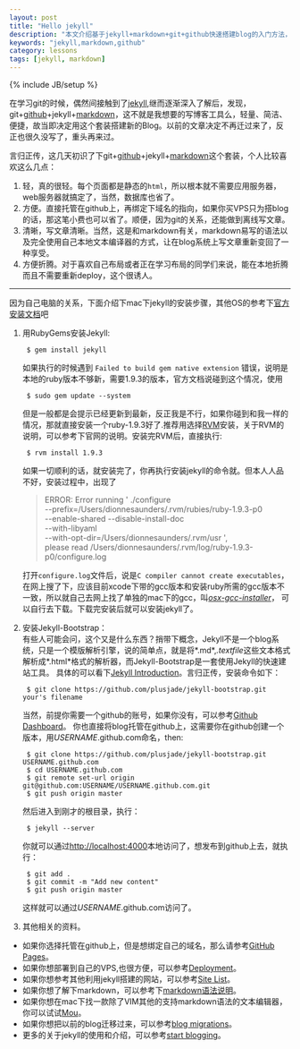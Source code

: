 ```yaml
---
layout: post
title: "Hello jekyll"
description: "本文介绍基于jekyll+markdown+git+github快速搭建blog的入门方法，以及自己对此的一些认识和相关资料的官方文档。"
keywords: "jekyll,markdown,github"
category: lessons
tags: [jekyll, markdown]
---
```

{% include JB/setup %}

在学习git的时候，偶然间接触到了[jekyll][1],继而逐渐深入了解后，发现，git+[github][2]+jekyll+[markdown][3]，这不就是我想要的写博客工具么，轻量、简洁、便捷，故当即决定用这个套装搭建新的Blog。以前的文章决定不再迁过来了，反正也很久没写了，重头再来过。  

言归正传，这几天初识了下git+[github][2]+jekyll+[markdown][3]这个套装，个人比较喜欢这么几点： 

1. 轻，真的很轻。每个页面都是静态的`html`，所以根本就不需要应用服务器，web服务器就搞定了，当然，数据库也省了。
2. 方便。直接托管在github上，再绑定下域名的指向，如果你买VPS只为搭blog的话，那这笔小费也可以省了。顺便，因为git的关系，还能做到离线写文章。
3. 清晰，写文章清晰。当然，这是和markdown有关，markdown易写的语法以及完全使用自己本地文本编译器的方式，让在blog系统上写文章重新变回了一种享受。
4. 方便折腾。对于喜欢自己布局或者正在学习布局的同学们来说，能在本地折腾而且不需要重新deploy，这个很诱人。
 
<!--break-->

---------  

因为自己电脑的关系，下面介绍下mac下jekyll的安装步骤，其他OS的参考下[官方安装文档][4]吧

1. 用RubyGems安装Jekyll:

		$ gem install jekyll
	如果执行的时候遇到  `Failed to build gem native extension` 错误，说明是本地的ruby版本不够新，需要1.9.3的版本，官方文档说碰到这个情况，使用
			
		$ sudo gem update --system
	但是一般都是会提示已经更新到最新，反正我是不行，如果你碰到和我一样的情况，那就直接安装一个ruby-1.9.3好了.推荐用选择[RVM][5]安装，关于RVM的说明，可以参考下官网的说明。安装完RVM后，直接执行:
		
		$ rvm install 1.9.3
	如果一切顺利的话，就安装完了，你再执行安装jekyll的命令就。但本人人品不好，安装过程中，出现了  

	>ERROR: Error running \' ./configure  
	>--prefix=/Users/dionnesaunders/.rvm/rubies/ruby-1.9.3-p0  
	>--enable-shared --disable-install-doc  
	>--with-libyaml   
	>--with-opt-dir=/Users/dionnesaunders/.rvm/usr \',  
	>please read /Users/dionnesaunders/.rvm/log/ruby-1.9.3-p0/configure.log

	打开`configure.log`文件后，说是`C compiler cannot create executables`，在网上搜了下，应该目前xcode下带的gcc版本和安装ruby所需的gcc版本不一致，所以就自己去网上找了单独的mac下的gcc，叫[*osx-gcc-installer*][6]，
	可以自行去下载。下载完安装后就可以安装jekyll了。  

2. 安装Jekyll-Bootstrap：  
有些人可能会问，这个又是什么东西？捎带下概念，Jekyll不是一个blog系统，只是一个模版解析引擎，说的简单点，就是将*.md*,*.textfile*这些文本格式解析成*.html*格式的解析器，而Jekyll-Bootstrap是一套使用Jekyll的快速建站工具。
具体的可以看下[Jekyll Introduction][7]。言归正传，安装命令如下：
	 
		$ git clone https://github.com/plusjade/jekyll-bootstrap.git  your's filename
	当然，前提你需要一个github的账号，如果你没有，可以参考[Github Dashboard][8]。
	你也直接将blog托管在github上，这需要你在github创建一个版本，用*USERNAME*.github.com命名，then:
		
		$ git clone https://github.com/plusjade/jekyll-bootstrap.git USERNAME.github.com
		$ cd USERNAME.github.com
		$ git remote set-url origin git@github.com:USERNAME/USERNAME.github.com.git
		$ git push origin master

	然后进入到刚才的根目录，执行：

		$ jekyll --server
	你就可以通过<http://localhost:4000>本地访问了，想发布到github上去，就执行：
	
		$ git add .
		$ git commit -m "Add new content"
		$ git push origin master
	这样就可以通过*USERNAME*.github.com访问了。

 3. 其他相关的资料。 
*   如果你选择托管在github上，但是想绑定自己的域名，那么请参考[GitHub Pages][9]。
*   如果你想部署到自己的VPS,也很方便，可以参考[Deployment][10]。
*   如果你想参考其他利用jekyll搭建的网站，可以参考[Site List][11]。
*   如果你想了解下markdown，可以参考下[markdown语法说明][12]。
*   如果你想在mac下找一款除了VIM其他的支持markdown语法的文本编辑器，你可以试试[Mou][13]。
*   如果你想把以前的blog迁移过来，可以参考[blog migrations][15]。
*   更多的关于jekyll的使用和介绍，可以参考[start blogging][14]。
		

[1]: http://jekyllrb.com/ "jekyll官网"
[2]: https://github.com/ "github官网"
[3]: http://daringfireball.net/projects/markdown/ "markdown参考"
[4]: https://github.com/mojombo/jekyll/wiki/Install "jekyll官网安装文档"
[5]: https://rvm.io/ "rvm官网"
[6]: https://github.com/kennethreitz/osx-gcc-installer/downloads
[7]: http://jekyllbootstrap.com/lessons/jekyll-introduction.html "Jekyll的官网说明"
[8]: https://github.com/ "Github官网"
[9]: http://help.github.com/pages/ "jekyll,如何绑定自己的域名"
[10]: https://github.com/mojombo/jekyll/wiki/Deployment "jekyll,自定义部署"
[11]: https://github.com/mojombo/jekyll/wiki/Sites "jekyll,实例网站"
[12]: http://markdown.tw/#philosophy "markdown语法说明"
[13]: http://mouapp.com/ 
[14]: http://jekyllbootstrap.com/usage/index.html "jekyll入门介绍"
[15]: https://github.com/mojombo/jekyll/wiki/Blog-Migrations "关于blog的迁移"
